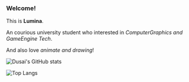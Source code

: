 ### Welcome!

This is **Lumina**.

An courious university student who interested in *ComputerGraphics and GameEngine Tech*.

And also love *animate and drawing*!

![Dusai's GitHub stats](https://github-readme-stats.vercel.app/api?username=TophLumina&show_icons=true)

![Top Langs](https://github-readme-stats.vercel.app/api/top-langs/?username=TophLumina)

<!--
**TophLumina/TophLumina** is a ✨ _special_ ✨ repository because its `README.md` (this file) appears on your GitHub profile.

Here are some ideas to get you started:

- 🔭 I’m currently working on ...
- 🌱 I’m currently learning ...
- 👯 I’m looking to collaborate on ...
- 🤔 I’m looking for help with ...
- 💬 Ask me about ...
- 📫 How to reach me: ...
- 😄 Pronouns: ...
- ⚡ Fun fact: ...
-->
